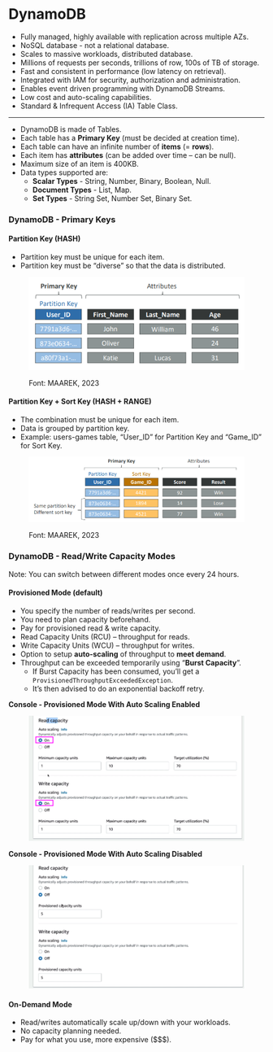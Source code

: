 # DynamoDB

* Fully managed, highly available with replication across multiple AZs.&#x20;
* NoSQL database - not a relational database.
* Scales to massive workloads, distributed database.
* Millions of requests per seconds, trillions of row, 100s of TB of storage.
* Fast and consistent in performance (low latency on retrieval).
* Integrated with IAM for security, authorization and administration.
* Enables event driven programming with DynamoDB Streams.
* Low cost and auto-scaling capabilities.
* Standard & Infrequent Access (IA) Table Class.

***

* DynamoDB is made of Tables.
* Each table has a **Primary Key** (must be decided at creation time).
* Each table can have an infinite number of **items** (= **rows**).
* Each item has **attributes** (can be added over time – can be null).
* Maximum size of an item is 400KB.
* Data types supported are:
  * **Scalar Types** - String, Number, Binary, Boolean, Null.
  * **Document Types** - List, Map.
  * **Set Types** - String Set, Number Set, Binary Set.



### DynamoDB - Primary Keys

#### Partition Key (HASH)

* Partition key must be unique for each item.
* Partition key must be “diverse” so that the data is distributed.

<figure><img src="../../.gitbook/assets/image (3).png" alt=""><figcaption><p>Font: MAAREK, 2023</p></figcaption></figure>

#### Partition Key + Sort Key (HASH + RANGE)

* The combination must be unique for each item.
* Data is grouped by partition key.
* Example: users-games table, “User\_ID” for Partition Key and “Game\_ID” for Sort Key.

<figure><img src="../../.gitbook/assets/image (1) (1).png" alt=""><figcaption><p>Font: MAAREK, 2023</p></figcaption></figure>

### DynamoDB - Read/Write Capacity Modes

Note: You can switch between different modes once every 24 hours.

#### Provisioned Mode (default)

* You specify the number of reads/writes per second.
* You need to plan capacity beforehand.
* Pay for provisioned read & write capacity.
* Read Capacity Units (RCU) – throughput for reads.
* Write Capacity Units (WCU) – throughput for writes.
* Option to setup **auto-scaling** of throughput to **meet demand**.
* Throughput can be exceeded temporarily using “**Burst Capacity**”.
  * If Burst Capacity has been consumed, you’ll get a `ProvisionedThroughputExceededException`.
  * It’s then advised to do an exponential backoff retry.

**Console - Provisioned Mode With Auto Scaling Enabled**

<figure><img src="../../.gitbook/assets/image.png" alt=""><figcaption></figcaption></figure>

**Console - Provisioned Mode With Auto Scaling Disabled**

<figure><img src="../../.gitbook/assets/image (2).png" alt=""><figcaption></figcaption></figure>

#### On-Demand Mode

* Read/writes automatically scale up/down with your workloads.
* No capacity planning needed.
* Pay for what you use, more expensive (\$$$).





